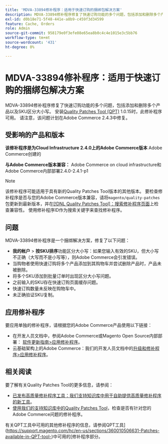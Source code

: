 ```yaml
---
title: 'MDVA-33894修补程序：适用于快速订购的捆绑包解决方案'
description: MDVA-33894修补程序修复了快速订购功能的多个问题，包括添加和删除多个产品以及SKU区分大小写。 安装[Quality Patches Tool (QPT)](https://devdocs.magento.com/guides/v2.4/comp-mgr/patching.html#mqp) 1.0.15后，即可使用此修补程序。 请注意，该问题计划在Adobe Commerce 2.4.3中修复。
exl-id: d0b18e71-5f48-441e-a8b9-c459f3d34599
feature: Cache, Orders
role: Admin
source-git-commit: 958179e0f3efe08e65ea8b0c4c4e1015e3c5bb76
workflow-type: tm+mt
source-wordcount: '431'
ht-degree: 0%

---
```


# MDVA-33894修补程序：适用于快速订购的捆绑包解决方案

MDVA-33894修补程序修复了快速订购功能的多个问题，包括添加和删除多个产品以及SKU区分大小写。 安装[Quality Patches Tool (QPT)](https://devdocs.magento.com/guides/v2.4/comp-mgr/patching.html#mqp) 1.0.15时，此修补程序可用。 请注意，该问题计划在Adobe Commerce 2.4.3中修复。

## 受影响的产品和版本

**该修补程序是为Cloud Infrastructure 2.4.0上的Adobe Commerce版本** Adobe Commerce创建的

**与Adobe Commerce版本兼容：** Adobe Commerce on cloud infrastructure和Adobe Commerce内部部署2.4.0-2.4.1-p1

>[!NOTE]
>
>该修补程序可能适用于具有新的Quality Patches Tool版本的其他版本。 要检查修补程序是否与您的Adobe Commerce版本兼容，请将`magento/quality-patches`包更新到最新版本，并在[[!DNL Quality Patches Tool]：搜索修补程序页面](https://devdocs.magento.com/quality-patches/tool.html#patch-grid)上检查兼容性。 使用修补程序ID作为搜索关键字来查找修补程序。

## 问题

MDVA-33894修补程序是一个捆绑解决方案，修复了以下问题：

* **我的帐户** > **按SKU排序**&#x200B;功能区分大小写：如果您输入有效的SKU，但大小写不正确（大写而不是小写等），则Adobe Commerce会引发错误。
* 当购物者使用快速订购将多个产品添加到其购物车并尝试删除产品时，产品未被删除。
* 将多个SKU添加到批量订单时出现区分大小写问题。
* 之前输入的SKU存在快速订购页面缓存问题。
* 快速订购数量未反映在购物车中。
* 未正确验证SKU复制。

## 应用修补程序

要应用单独的修补程序，请根据您的Adobe Commerce产品使用以下链接：

* 在开发人员文档中，参阅Adobe Commerce或Magento Open Source内部部署： [软件更新指南>应用修补程序](https://devdocs.magento.com/guides/v2.4/comp-mgr/patching/mqp.html)。
* 云基础架构上的Adobe Commerce：我们的开发人员文档中的[升级和修补程序>应用修补程序](https://devdocs.magento.com/cloud/project/project-patch.html)。

## 相关阅读

要了解有关Quality Patches Tool的更多信息，请参阅：

* [已发布高质量修补程序工具：我们支持知识库中用于自助提供高质量修补程序的新工具](/help/announcements/adobe-commerce-announcements/magento-quality-patches-released-new-tool-to-self-serve-quality-patches.md)。
* [使用我们的支持知识库中的Quality Patches Tool](/help/support-tools/patches-available-in-qpt-tool/check-patch-for-magento-issue-with-magento-quality-patches.md)，检查是否有针对您的Adobe Commerce问题的修补程序。

有关QPT工具中可用的其他修补程序的信息，请参阅QPT工具](https://support.magento.com/hc/en-us/sections/360010506631-Patches-available-in-QPT-tool-)中可用的[修补程序部分。
